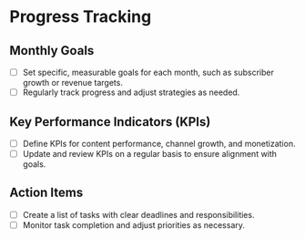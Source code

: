 # Progress Tracking

## Monthly Goals
- [ ] Set specific, measurable goals for each month, such as subscriber growth or revenue targets.
- [ ] Regularly track progress and adjust strategies as needed.

## Key Performance Indicators (KPIs)
- [ ] Define KPIs for content performance, channel growth, and monetization.
- [ ] Update and review KPIs on a regular basis to ensure alignment with goals.

## Action Items
- [ ] Create a list of tasks with clear deadlines and responsibilities.
- [ ] Monitor task completion and adjust priorities as necessary.
